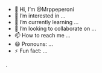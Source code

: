 - 👋 Hi, I’m @Mrppeperoni
- 👀 I’m interested in ...
- 🌱 I’m currently learning ...
- 💞️ I’m looking to collaborate on ...
- 📫 How to reach me ...
- 😄 Pronouns: ...
- ⚡ Fun fact: ...

<!---
Mrppeperoni/Mrppeperoni is a ✨ special ✨ repository because its `README.md` (this file) appears on your GitHub profile.
You can click the Preview link to take a look at your changes.
--->
.